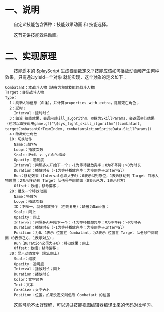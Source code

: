 # 一、说明

&emsp;&emsp;自定义技能包含两种：技能效果动画 和 技能选择。

&emsp;&emsp;这节先讲技能效果动画。

# 二、实现原理

&emsp;&emsp;技能脚本的 \$playScript 生成器函数定义了技能应该如何播放动画和产生何种效果，只需通过yield一个对象 就能实现，这个对象的定义如下：

```
Combatant：本战斗人物（缺省为释放技能的战斗人物）
Target：目标战斗人物
Type：
  1：刷新人物信息（血条），并计算properties_with_extra，隐藏死亡角色；
  2：延时；
    Interval：延时时长
  3：结算 技能效果，会调用skill_algorithm，参数为SkillParams，会返回执行结果（也可以直接调用game.gf["\$sys_fight_skill_algorithm"](combatant, targetCombatantOrTeamIndex, combatantActionSpriteData.SkillParams)）
  4：隐藏死亡角色
  10：切换动作
    Name：动作名
    Loops：播放次数
    Scale：数组，x、y方向的缩放
    Opacity：透明度
    Interval：间隔多久开始下一个；-1为等待播放完毕；0为不等待；>0为时长
    Duration：播放时长（-1为等待播放完毕；为空则等于Interval）
    Run：移动效果（Interval必须大于0）；0表示回到原位，1表示移动到 Target 目标人物位置；2表示移动到 Target 队伍号中间前面（0表示己方，1表示对方）
    Offset：数组；移动偏移；
  20：播放一个特效动画
    Name：特效名
    Loops：播放次数
    ID：不唯一，就会播放多个（否则复用）；缺省为Name值；
    Scale：同上
    Opacity：同上
    Interval：间隔多久开始下一个；-1为等待播放完毕；0为不等待；>0为时长
    Duration：播放时长（-1为等待播放完毕；为空则等于Interval）
    Position：为0、1表示 位置在 Combatant，为2表示 位置在 Target 队伍号中间前面（0表示己方，1表示对方）；
    Run（Duration必须大于0）：移动效果；同上
    Offset：数组；移动偏移；
  30：显示动态文字（默认向上）
    Scale：缩放
    Opacity：透明度
    Interval：播放时长；同上
    Duration：播放时长
    Color：文字颜色
    Text：文本
    FontSize：文字大小
    Position：位置，如果没定义则使用 Combatant 的位置
```

&emsp;&emsp;这些可能不太好理解，可以通过技能视图编辑器编译出来的代码对比学习。
